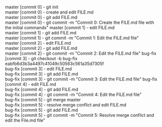 master [commit 0] - git init  
master [commit 0] - create and edit FILE.md  
master [commit 0] - git add FILE.md  
master [commit 0] - git commit -m "Commit 0: Create the FILE.md file with the initial commands"
master [commit 1] - edit FILE.md  
master [commit 1] - git add FILE.md  
master [commit 1] - git commit -m "Commit 1: Edit the FILE.md file"  
master [commit 2] - edit FILE.md  
master [commit 2] - git add FILE.md  
master [commit 2] - git commit -m "Commit 2: Edit the FILE.md file"
bug-fix [commit 3] - git checkout -b bug-fix eabfb6d3b3a4497c41049c50563c561a35d7305f  
bug-fix [commit 3] - edit FILE.md  
bug-fix [commit 3] - git add FILE.md   
bug-fix [commit 3] - git commit -m "Commit 3: Edit the FILE.md file"
bug-fix [commit 4] - edit FILE.md  
bug-fix [commit 4] - git add FILE.md   
bug-fix [commit 4] - git commit -m "Commit 4: Edit the FILE.md file"  
bug-fix [commit 5] - git merge master  
bug-fix [commit 5] - resolve merge conflict and edit FILE.md  
bug-fix [commit 5] - git add FILE.md  
bug-fix [commit 5] - git commit -m "Commit 5: Resolve merge conflict and edit the File.md file"


